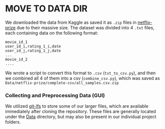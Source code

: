 
# MOVE TO DATA DIR
We downloaded the data from Kaggle as saved it as `.zip` files in [netflix-prize](Data/netflix-prize) due to their massive size. The dataset was divided into 4 `.txt` files, each containing data on the following format:

```
movie_id_1
user_id_i,rating_1_i,date
user_id_j,rating_1_j,date
...
movie_id_2
....
```
We wrote a script to convert this format to `.csv` (`txt_to_csv.py`), and then we combined all 4 of them into a csv (`combine_csv.py`), which was saved as `Data/netflix-prize/complete-csv/all_samples.csv.zip`


### Collecting and Preprocessing Data (GUI)

We utilized [git-lfs](https://git-lfs.github.com/) to store some of our larger
files, which are available immediately after cloning the repository. These files
are generally located under the [Data](../Data/README.md) directory, but may also
be present in our individual project folders.
